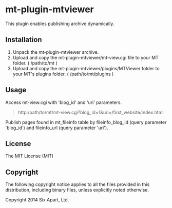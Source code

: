 mt-plugin-mtviewer
==================
This plugin enables publishing archive dynamically.

## Installation
1. Unpack the mt-plugin-mtviewer archive.
2. Upload and copy the mt-plugin-mtviewer/mt-view.cgi file to your MT folder. ( /path/to/mt )
3. Upload and copy the mt-plugin-mtviewer/plugins/MTViewer folder to your MT's plugins folder. ( /path/to/mt/plugins )

## Usage
Access mt-view.cgi with 'blog_id' and 'uri' parameters.

> http:/path/to/mt/mt-view.cgi?blog_id=1&uri=/first_website/index.html

Publish pages found in mt_fileinfo table by fileinfo_blog_id (query parameter 'blog_id') and fileinfo_url (query parameter 'uri').

## License
The MIT License (MIT)

## Copyright
The following copyright notice applies to all the files provided in this distribution, including binary files, unless explicitly noted otherwise.

Copyright 2014 Six Apart, Ltd.
